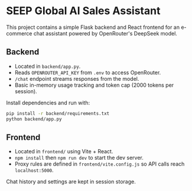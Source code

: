 # SEEP Global AI Sales Assistant

This project contains a simple Flask backend and React frontend for an e-commerce chat assistant powered by OpenRouter's DeepSeek model.

## Backend
- Located in `backend/app.py`.
- Reads `OPENROUTER_API_KEY` from `.env` to access OpenRouter.
- `/chat` endpoint streams responses from the model.
- Basic in-memory usage tracking and token cap (2000 tokens per session).

Install dependencies and run with:
```bash
pip install -r backend/requirements.txt
python backend/app.py
```

## Frontend
- Located in `frontend/` using Vite + React.
- `npm install` then `npm run dev` to start the dev server.
- Proxy rules are defined in `frontend/vite.config.js` so API calls reach `localhost:5000`.

Chat history and settings are kept in session storage.

